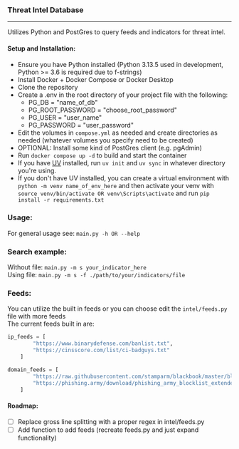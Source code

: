 ### Threat Intel Database  
---  

Utilizes Python and PostGres to query feeds and indicators for threat intel.  

#### Setup and Installation:  
- Ensure you have Python installed (Python 3.13.5 used in development, Python >= 3.6 is required due to f-strings)  
- Install Docker + Docker Compose or Docker Desktop  
- Clone the repository  
- Create a .env in the root directory of your project file with the following:  
  - PG_DB = "name_of_db"
  - PG_ROOT_PASSWORD = "choose_root_password"
  - PG_USER = "user_name"
  - PG_PASSWORD = "user_password"  
- Edit the volumes in ```compose.yml``` as needed and create directories as needed (whatever volumes you specify need to be created)  
- OPTIONAL: Install some kind of PostGres client (e.g. pgAdmin)  
- Run ```docker compose up -d``` to build and start the container  
- If you have [UV](https://docs.astral.sh/uv/guides/install-python/) installed, run ```uv init``` and ```uv sync``` in whatever directory you're using.  
- If you don't have UV installed, you can create a virtual environment with ```python -m venv name_of_env_here``` and then activate your venv with ```source venv/bin/activate OR venv\Scripts\activate``` and run ```pip install -r requirements.txt```

### Usage:  
For general usage see: ```main.py -h OR --help```  

### Search example:  
Without file: ```main.py -m s your_indicator_here```  
Using file: ```main.py -m s -f ./path/to/your/indicators/file ```  

### Feeds:  
You can utilize the built in feeds or you can choose edit the ```intel/feeds.py``` file with more feeds  
The current feeds built in are:  
```python
ip_feeds = [
        "https://www.binarydefense.com/banlist.txt",
        "https://cinsscore.com/list/ci-badguys.txt"
    ]

domain_feeds = [
        "https://raw.githubusercontent.com/stamparm/blackbook/master/blackbook.txt",
        "https://phishing.army/download/phishing_army_blocklist_extended.txt"
    ]
``` 

#### Roadmap:  
  - [ ] Replace gross line splitting with a proper regex in intel/feeds.py
  - [ ] Add function to add feeds (recreate feeds.py and just expand functionality)